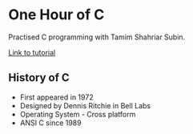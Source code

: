 # One Hour of C
Practised C programming with Tamim Shahriar Subin.

[Link to tutorial](https://www.facebook.com/computerprogrammingbook/videos/155780172344464/)

## History of C

  - First appeared in 1972
  - Designed by Dennis Ritchie in Bell Labs
  - Operating System - Cross platform
  - ANSI C since 1989

